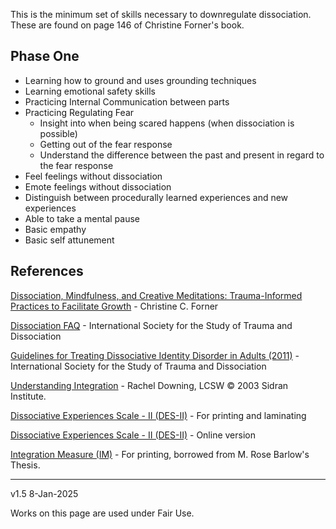 ﻿This is the minimum set of skills necessary to downregulate dissociation. These are found on page 146 of Christine Forner's book.  
  
## Phase One

-   Learning how to ground and uses grounding techniques
-   Learning emotional safety skills
-   Practicing Internal Communication between parts
-   Practicing Regulating Fear
    -   Insight into when being scared happens (when dissociation is possible)
    -   Getting out of the fear response
    -   Understand the difference between the past and present in regard to the fear response
-   Feel feelings without dissociation
-   Emote feelings without dissociation
-   Distinguish between procedurally learned experiences and new experiences
-   Able to take a mental pause
-   Basic empathy
-   Basic self attunement

## References

[Dissociation, Mindfulness, and Creative Meditations: Trauma-Informed Practices to Facilitate Growth](https://www.routledge.com/Dissociation-Mindfulness-and-Creative-Meditations-Trauma-Informed-Practices/Forner/p/book/9781138838314) - Christine C. Forner

[Dissociation FAQ](https://www.isst-d.org/resources/dissociation-faqs/) - International Society for the Study of Trauma and Dissociation  

[Guidelines for Treating Dissociative Identity Disorder in Adults (2011)](https://www.isst-d.org/resources/adult-treatment-guidelines/) - International Society for the Study of Trauma and Dissociation

[Understanding Integration](./archive/Understanding-Integration.pdf) - Rachel Downing, LCSW © 2003 Sidran Institute.

[Dissociative Experiences Scale - II (DES-II)](https://docs.google.com/spreadsheets/d/1z7_VWQ6YS-vPrymQgS0cyziKKCJN6I6G7IEvfIdJ4hE/edit?usp=sharing) - For printing and laminating

[Dissociative Experiences Scale - II (DES-II)](http://traumadissociation.com/des) - Online version

[Integration Measure (IM)](https://docs.google.com/document/d/1uGUooDieNa5zthLIl3BZ9ACxYHysxkSsrUb2bmdDg6E/edit?usp=sharing) - For printing, borrowed from M. Rose Barlow's Thesis.

-----------------------

v1.5 8-Jan-2025

Works on this page are used under Fair Use.